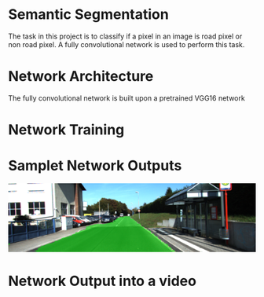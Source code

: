 # Semantic Segmentation
The task in this project is to classify if a pixel in an image is road pixel or non road pixel. A fully convolutional network is used to perform this task.

# Network Architecture
The fully convolutional network is built upon a pretrained VGG16 network


# Network Training

# Samplet Network Outputs
![OutputImage1](um_000013.png)


# Network Output into a video


